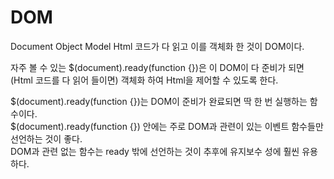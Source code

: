 DOM
===
Document Object Model
Html 코드가 다 읽고 이를 객체화 한 것이 DOM이다.  

자주 볼 수 있는 $(document).ready(function {})은 이 DOM이 다 준비가 되면 (Html 코드를 다 읽어 들이면) 객체화 하여 Html을 제어할 수 있도록 한다.  

$(document).ready(function {})는 DOM이 준비가 완료되면 딱 한 번 실행하는 함수이다.  
\$(document).ready(function {}) 안에는 주로 DOM과 관련이 있는 이벤트 함수들만 선언하는 것이 좋다.  
DOM과 관련 없는 함수는 ready 밖에 선언하는 것이 추후에 유지보수 성에 훨씬 유용하다.  
